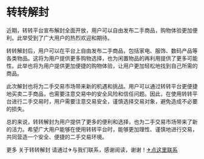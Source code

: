 # 转转解封

近期，转转平台宣布解封全面开放，用户可以自由发布二手商品，购物体验更加便利。此举受到了广大用户的热烈欢迎和期待。

转转解封后，用户可以在平台上自由发布二手商品，包括家电、服饰、数码产品等各类物品。这将为用户提供更多购物选择，也为闲置物品的再利用提供了更多可能性。此举也将为用户提供更加便捷的购物体验，让用户更加轻松地找到自己所需的商品。

此次解封也将为二手交易市场带来新的机遇和挑战。用户可以通过转转平台更便捷地买卖二手商品，也需要注意交易中的安全风险和信任问题。因此，在使用转转平台进行二手交易时，用户需要注意交易安全，谨慎选择交易对象，避免造成不必要的损失。

总的来说，转转解封为用户提供了更多的便利和选择，也为二手交易市场带来了新的活力。希望广大用户能够在使用转转平台时，能够更加理性、谨慎地进行交易，共同营造一个安全、便捷的二手交易环境。

更多 关于转转解封 请通过✈与我们联系，感谢阅读，谢谢！[✈点这里联系](https://ss.k02.cc)